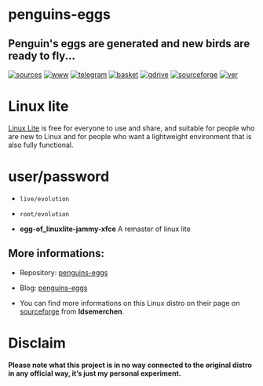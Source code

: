 penguins-eggs
=============

## Penguin&#39;s eggs are generated and new birds are ready to fly...
[![sources](https://img.shields.io/badge/github-sources-cyan)](https://github.com/pieroproietti/penguins-eggs)
[![www](https://img.shields.io/badge/www-blog-cyan)](https://penguins-eggs.net)
[![telegram](https://img.shields.io/badge/telegram-group-cyan)](https://t.me/penguins_eggs)
[![basket](https://img.shields.io/badge/basket-naked-blue)](https://github.com/pieroproietti/penguins-eggs/basket)
[![gdrive](https://img.shields.io/badge/gdrive-all-blue)](https://drive.google.com/drive/folders/19fwjvsZiW0Dspu2Iq-fQN0J-PDbKBlYY)
[![sourceforge](https://img.shields.io/badge/sourceforge-all-blue)](https://sourceforge.net/projects/penguins-eggs/files/)
[![ver](https://img.shields.io/npm/v/penguins-eggs.svg)](https://npmjs.org/package/penguins-eggs)

# Linux lite

[Linux Lite](https://www.linuxliteos.com/) is free for everyone to use and share, and suitable for people who are new to Linux and for people who want a lightweight environment that is also fully functional.


# user/password
* ```live/evolution```
* ```root/evolution```

* **egg-of_linuxlite-jammy-xfce** A remaster of linux lite


## More informations:

* Repository: [penguins-eggs](https://github.com/pieroproietti/penguins-eggs)
* Blog: [penguins-eggs](https://penguins-eggs.net)

* You can find more informations on this Linux distro on their page on [sourceforge](https://sourceforge.net/projects/antix-mate-respin/) from **ldsemerchen**.


# Disclaim
__Please note what this project is in no way connected to the original distro in any official way, it’s just my personal experiment.__

